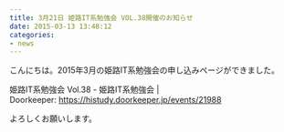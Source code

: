 ```yaml
---
title: 3月21日 姫路IT系勉強会 VOL.38開催のお知らせ
date: 2015-03-13 13:48:12
categories:
- news
---
```


こんにちは。2015年3月の姫路IT系勉強会の申し込みページができました。

姫路IT系勉強会 Vol.38 - 姫路IT系勉強会 | Doorkeeper: <https://histudy.doorkeeper.jp/events/21988>

よろしくお願いします。
